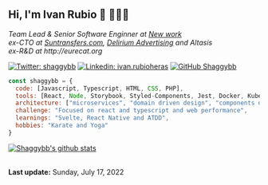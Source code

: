 <h2> Hi, I'm Ivan Rubio 👋 👨🏼‍💻</h2>
<p>
  <em>Team Lead & Senior Software Enginner at <a href="http://www.xing.com">New work</a>
  <br />
  ex-CTO at <a href="https://www.suntransfers.com">Suntransfers.com</a>, <a href="https://www.delirium.es/es">Delirium Advertising</a> and Altasis 
  <br />
  ex-R&D at http://eurecat.org
</em></p>

[![Twitter: shaggybb](https://img.shields.io/twitter/follow/shaggyburton?style=social)](https://twitter.com/shaggyburton)
[![Linkedin: ivan.rubioheras](https://img.shields.io/badge/-ivanrubioheras-blue?style=flat-square&logo=Linkedin&logoColor=white&link=https://www.linkedin.com/in/ivanrubioheras/)](https://www.linkedin.com/in/ivanrubioheras/)
[![GitHub Shaggybb](https://img.shields.io/github/followers/shaggybb?label=follow&style=social)](https://github.com/shaggybb)

```javascript
const shaggybb = {
  code: [Javascript, Typescript, HTML, CSS, PHP],
  tools: [React, Node, Storybook, Styled-Components, Jest, Docker, Kubernetes, Symfony, Yii],
  architecture: ["microservices", "domain driven design", "components driven design"],
  challenge: "Focused on react and typescript and web performance",
  learnings: "Svelte, React Native and ATDD",
  hobbies: "Karate and Yoga"
}
```

[![Shaggybb's github stats](https://github-readme-stats.vercel.app/api?username=shaggybb)](https://github.com/anuraghazra/github-readme-stats)

<br/>
<strong>Last update:</strong> Sunday, July 17, 2022

<!--
**shaggybb/shaggybb** is a ✨ _special_ ✨ repository because its `README.md` (this file) appears on your GitHub profile.

Here are some ideas to get you started:

- 🔭 I’m currently working on ...
- 🌱 I’m currently learning ...
- 👯 I’m looking to collaborate on ...
- 🤔 I’m looking for help with ...
- 💬 Ask me about ...
- 📫 How to reach me: ...
- 😄 Pronouns: ...
- ⚡ Fun fact: ...
-->
